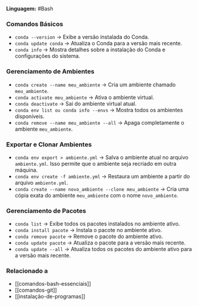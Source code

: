 **Linguagem:** #Bash  

### Comandos Básicos

- `conda --version` → Exibe a versão instalada do Conda.
- `conda update conda` → Atualiza o Conda para a versão mais recente.
- `conda info` → Mostra detalhes sobre a instalação do Conda e configurações do sistema.

### Gerenciamento de Ambientes

- `conda create --name meu_ambiente` → Cria um ambiente chamado `meu_ambiente`.
- `conda activate meu_ambiente` → Ativa o ambiente virtual.
- `conda deactivate` → Sai do ambiente virtual atual.
- `conda env list ou conda info --envs` → Mostra todos os ambientes disponíveis.
- `conda remove --name meu_ambiente --all` → Apaga completamente o ambiente `meu_ambiente`.

### Exportar e Clonar Ambientes

- `conda env export > ambiente.yml` → Salva o ambiente atual no arquivo `ambiente.yml`. Isso permite que o ambiente seja recriado em outra máquina.
- `conda env create -f ambiente.yml` → Restaura um ambiente a partir do arquivo `ambiente.yml`.
- `conda create --name novo_ambiente --clone meu_ambiente` → Cria uma cópia exata do ambiente `meu_ambiente` com o nome `novo_ambiente`.

### Gerenciamento de Pacotes

- `conda list` → Exibe todos os pacotes instalados no ambiente ativo.
- `conda install pacote` → Instala o pacote no ambiente ativo.
- `conda remove pacote` → Remove o pacote do ambiente ativo.
- `conda update pacote` → Atualiza o pacote para a versão mais recente.
- `conda update --all` → Atualiza todos os pacotes do ambiente ativo para a versão mais recente.

###  Relacionado a

- [[comandos-bash-essenciais]]
- [[comandos-git]]
- [[instalação-de-programas]]
